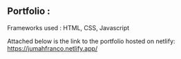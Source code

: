 ## Portfolio : 
   Frameworks used : HTML, CSS, Javascript 

Attached below is the link to the portfolio hosted on netlify:
https://jumahfranco.netlify.app/
